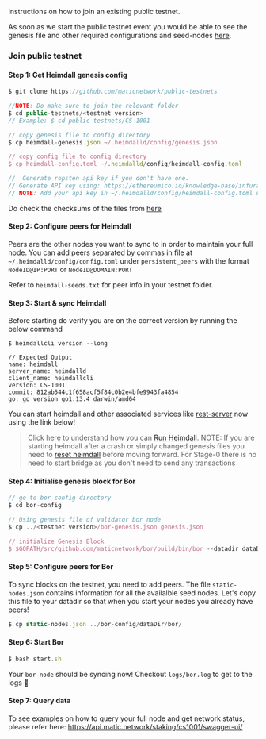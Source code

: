 Instructions on how to join an existing public testnet.

As soon as we start the public testnet event you would be able to see the genesis file and other required configurations and seed-nodes [here](https://github.com/maticnetwork/public-testnets).

### Join public testnet

#### Step 1: Get Heimdall genesis config

```js
$ git clone https://github.com/maticnetwork/public-testnets

//NOTE: Do make sure to join the relevant folder
$ cd public-testnets/<testnet version>
// Example: $ cd public-testnets/CS-1001

// copy genesis file to config directory
$ cp heimdall-genesis.json ~/.heimdalld/config/genesis.json

// copy config file to config directory
$ cp heimdall-config.toml ~/.heimdalld/config/heimdall-config.toml

//  Generate ropsten api key if you don't have one.
// Generate API key using: https://ethereumico.io/knowledge-base/infura-api-key-guide
// NOTE: Add your api key in ~/.heimdalld/config/heimdall-config.toml under the key "eth_RPC_URL"
```

Do check the checksums of the files from [here](https://github.com/maticnetwork/public-testnets)

#### Step 2: Configure peers for Heimdall

Peers are the other nodes you want to sync to in order to maintain your full node. You can add peers separated by commas in file at `~/.heimdalld/config/config.toml` under `persistent_peers` with the format `NodeID@IP:PORT` or `NodeID@DOMAIN:PORT`

Refer to `heimdall-seeds.txt` for peer info in your testnet folder.

#### Step 3: Start & sync Heimdall

Before starting do verify you are on the correct version by running the below command

```
$ heimdallcli version --long

// Expected Output
name: heimdall
server_name: heimdalld
client_name: heimdallcli
version: CS-1001
commit: 812ab544c1f658acf5f84c0b2e4bfe9943fa4854
go: go version go1.13.4 darwin/amd64
```

You can start heimdall and other associated services like [rest-server](https://docs.matic.network/staking/heimdall/run-heimdall/#run-rest-server) now using the link below!

> Click here to understand how you can [Run Heimdall](../heimdall/run-heimdall).
> NOTE: If you are starting heimdall after a crash or simply changed genesis files you need to [reset heimdall](../heimdall/run-heimdall/#reset-heimdall) before moving forward.
> For Stage-0 there is no need to start bridge as you don't need to send any transactions

#### Step 4: Initialise genesis block for Bor

```js
// go to bor-config directory
$ cd bor-config

// Using genesis file of validator bor node
$ cp ../<testnet version>/bor-genesis.json genesis.json

// initialize Genesis Block
$ $GOPATH/src/github.com/maticnetwork/bor/build/bin/bor --datadir dataDir init genesis.json

```

#### Step 5: Configure peers for Bor

To sync blocks on the testnet, you need to add peers. The file `static-nodes.json` contains information for all the availalble seed nodes. Let's copy this file to your datadir so that when you start your nodes you already have peers!

```js
$ cp static-nodes.json ../bor-config/dataDir/bor/
```

#### Step 6: Start Bor

```js
$ bash start.sh

```

Your `bor-node` should be syncing now! Checkout `logs/bor.log` to get to the logs 🤩

#### Step 7: Query data

To see examples on how to query your full node and get network status, please refer here: https://api.matic.network/staking/cs1001/swagger-ui/
